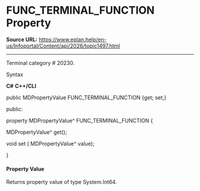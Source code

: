 # FUNC_TERMINAL_FUNCTION Property

**Source URL:** https://www.eplan.help/en-us/Infoportal/Content/api/2026/topic1497.html

---

Terminal category # 20230.

Syntax

**C#**
**C++/CLI**


public MDPropertyValue FUNC_TERMINAL_FUNCTION {get; set;}

public:

property MDPropertyValue^ FUNC_TERMINAL_FUNCTION {

   MDPropertyValue^ get();

   void set (    MDPropertyValue^ value);

}


#### Property Value

Returns property value of type System.Int64.
